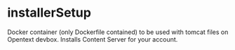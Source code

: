# installerSetup
Docker container (only Dockerfile contained) to be used with tomcat files on Opentext devbox. Installs Content Server for your account.
